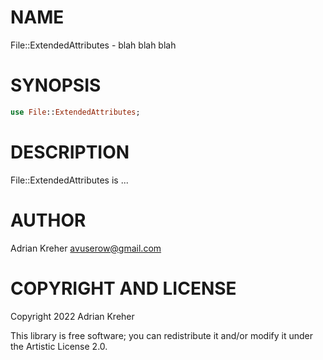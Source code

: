 NAME
====

File::ExtendedAttributes - blah blah blah

SYNOPSIS
========

```raku
use File::ExtendedAttributes;
```

DESCRIPTION
===========

File::ExtendedAttributes is ...

AUTHOR
======

Adrian Kreher <avuserow@gmail.com>

COPYRIGHT AND LICENSE
=====================

Copyright 2022 Adrian Kreher

This library is free software; you can redistribute it and/or modify it under the Artistic License 2.0.

